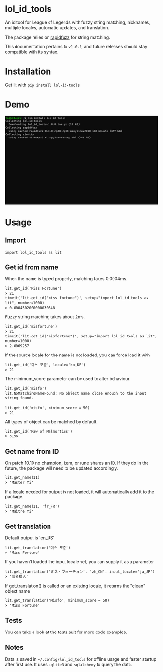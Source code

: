 # lol_id_tools
An id tool for League of Legends with fuzzy string matching, nicknames, multiple locales, automatic updates, 
and translation.

The package relies on [rapidfuzz](https://github.com/rhasspy/rapidfuzz) for string matching.

This documentation pertains to `v1.0.0`, and future releases should stay compatible with its syntax.

# Installation

Get lit with `pip install lol-id-tools`

# Demo
![Demo](demo.gif)

# Usage
## Import
```
import lol_id_tools as lit
```
## Get id from name
When the name is typed properly, matching takes 0.0004ms.
```
lit.get_id('Miss Fortune')
> 21
timeit('lit.get_id("miss fortune")', setup="import lol_id_tools as lit", number=1000)
> 0.0004502000000030648
```

Fuzzy string matching takes about 2ms.
```
lit.get_id('misfortune')
> 21
timeit('lit.get_id("misfortune")', setup="import lol_id_tools as lit", number=1000)
> 2.0069257
```

If the source locale for the name is not loaded, you can force load it with
```
lit.get_id('미스 포츈', locale='ko_KR')
> 21
```

The minimum_score parameter can be used to alter behaviour. 
```
lit.get_id('misfo')
lit.NoMatchingNameFound: No object name close enough to the input string found.

lit.get_id('misfo', minimum_score = 50)
> 21
```

All types of object can be matched by default.
```
lit.get_id('Maw of Malmortius')
> 3156
```

## Get name from ID
On patch 10.10 no champion, item, or rune shares an ID. If they do in the future, the package will need to be
updated accordingly.

```
lit.get_name(11)
> 'Master Yi'
```

If a locale needed for output is not loaded, it will automatically add it to the package.
```
lit.get_name(11, 'fr_FR')
> 'Maître Yi'
```

## Get translation
Default output is 'en_US'
```
lit.get_translation('미스 포츈')
> 'Miss Fortune'
```

If you haven’t loaded the input locale yet, you can supply it as a parameter
```
lit.get_translation('ミス・フォーチュン', 'zh_CN', input_locale='ja_JP')
> '赏金猎人'
```

If get_translation() is called on an existing locale, it returns the "clean" object name
```
lit.get_translation('Misfo', minimum_score = 50)
> 'Miss Fortune'
```

## Tests

You can take a look at the [tests suit](https://github.com/mrtolkien/lol_id_tools/tree/master/lol_id_tools/_tests) 
for more code examples.

## Notes

Data is saved in `~/.config/lol_id_tools` for offline usage and faster startup after first use. 
It uses `sqlite3` and `sqlalchemy` to query the data.

